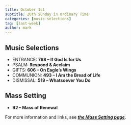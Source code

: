 ```yaml
---
title: October 1st 
subtitle: 26th Sunday in Ordinary Time
categories: [music-selections]
tag: [last-week]
author: mark
---
```


## Music Selections

- ENTRANCE: **768 – If God Is for Us**
- PSALM: **Respond & Acclaim**
- GIFTS: **606 – On Eagle’s Wings**
- COMMUNION: **493 – I Am the Bread of Life**
- DISMISSAL: **519 – Whatsoever You Do**

## Mass Setting

- **92 – Mass of Renewal**

For more information and links, see _**[the Mass Setting page](/mass-setting/)**_.
